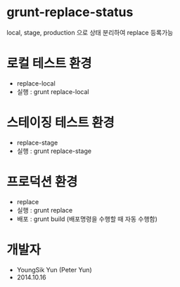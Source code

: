 grunt-replace-status
====================

local, stage, production 으로 상태 분리하여 replace 등록가능


로컬 테스트 환경
================
  - replace-local
  - 실행 : grunt replace-local
  

스테이징 테스트 환경
====================
  - replace-stage
  - 실행 : grunt replace-stage


프로덕션 환경
=============
  - replace 
  - 실행 : grunt replace
  - 배포 : grunt build   (배포명령을 수행할 때 자동 수행함)


개발자
======
  - YoungSik Yun (Peter Yun)
  - 2014.10.16
